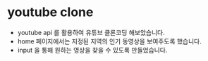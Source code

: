 # youtube clone 

- youtube api 를 활용하여 유튜브 클론코딩 해보았습니다.
- home 페이지에서는 지정된 지역의 인기 동영상을 보여주도록 했습니다.
- input 을 통해 원하는 영상을 찾을 수 있도록 만들었습니다. 

